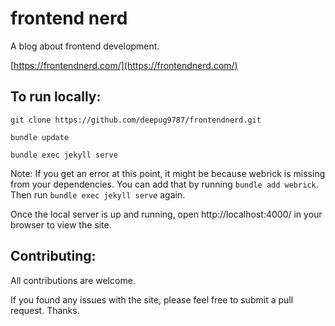 # frontend nerd

A blog about frontend development.

[https://frontendnerd.com/](https://frontendnerd.com/)

## To run locally:

```
git clone https://github.com/deepug9787/frontendnerd.git

bundle update

bundle exec jekyll serve
```

Note: If you get an error at this point, it might be because webrick is missing from your
dependencies. You can add that by running `bundle add webrick`. Then run `bundle exec jekyll serve` again.

Once the local server is up and running, open http://localhost:4000/ in your browser to
view the site.

## Contributing:

All contributions are welcome.

If you found any issues with the site, please feel free to submit a pull request. Thanks.
